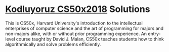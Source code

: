# [Kodluyoruz CS50x2018](https://www.kodluyoruz.org/cs50x) Solutions

This is CS50x, Harvard University's introduction to the intellectual enterprises of computer science and the art of programming for majors and non-majors alike, with or without prior programming experience. An entry-level course taught by David J. Malan, CS50x teaches students how to think algorithmically and solve problems efficiently. 
